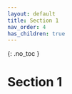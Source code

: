 ```yaml
---
layout: default
title: Section 1
nav_order: 4
has_children: true
---
```


{: .no_toc }

# Section 1
